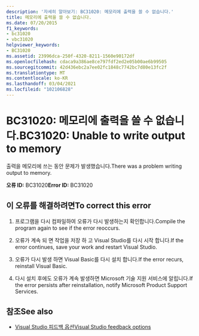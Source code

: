 ```yaml
---
description: '자세히 알아보기: BC31020: 메모리에 출력을 쓸 수 없습니다.'
title: 메모리에 출력을 쓸 수 없습니다.
ms.date: 07/20/2015
f1_keywords:
- bc31020
- vbc31020
helpviewer_keywords:
- BC31020
ms.assetid: 23996dca-250f-4320-8211-1560e90172df
ms.openlocfilehash: cdaca9a386ae8ce797fdf2ed2e05b00ae6b99505
ms.sourcegitcommit: 42d436ebc2a7ee02fc1848c7742bc7d80e13fc2f
ms.translationtype: MT
ms.contentlocale: ko-KR
ms.lasthandoff: 03/04/2021
ms.locfileid: "102106828"
---
```

# <a name="bc31020-unable-to-write-output-to-memory"></a><span data-ttu-id="813ab-103">BC31020: 메모리에 출력을 쓸 수 없습니다.</span><span class="sxs-lookup"><span data-stu-id="813ab-103">BC31020: Unable to write output to memory</span></span>

<span data-ttu-id="813ab-104">출력을 메모리에 쓰는 동안 문제가 발생했습니다.</span><span class="sxs-lookup"><span data-stu-id="813ab-104">There was a problem writing output to memory.</span></span>

 <span data-ttu-id="813ab-105">**오류 ID:** BC31020</span><span class="sxs-lookup"><span data-stu-id="813ab-105">**Error ID:** BC31020</span></span>

## <a name="to-correct-this-error"></a><span data-ttu-id="813ab-106">이 오류를 해결하려면</span><span class="sxs-lookup"><span data-stu-id="813ab-106">To correct this error</span></span>

1. <span data-ttu-id="813ab-107">프로그램을 다시 컴파일하여 오류가 다시 발생하는지 확인합니다.</span><span class="sxs-lookup"><span data-stu-id="813ab-107">Compile the program again to see if the error reoccurs.</span></span>

2. <span data-ttu-id="813ab-108">오류가 계속 되 면 작업을 저장 하 고 Visual Studio를 다시 시작 합니다.</span><span class="sxs-lookup"><span data-stu-id="813ab-108">If the error continues, save your work and restart Visual Studio.</span></span>

3. <span data-ttu-id="813ab-109">오류가 다시 발생 하면 Visual Basic를 다시 설치 합니다.</span><span class="sxs-lookup"><span data-stu-id="813ab-109">If the error recurs, reinstall Visual Basic.</span></span>

4. <span data-ttu-id="813ab-110">다시 설치 후에도 오류가 계속 발생하면 Microsoft 기술 지원 서비스에 알립니다.</span><span class="sxs-lookup"><span data-stu-id="813ab-110">If the error persists after reinstallation, notify Microsoft Product Support Services.</span></span>

## <a name="see-also"></a><span data-ttu-id="813ab-111">참조</span><span class="sxs-lookup"><span data-stu-id="813ab-111">See also</span></span>

- [<span data-ttu-id="813ab-112">Visual Studio 피드백 옵션</span><span class="sxs-lookup"><span data-stu-id="813ab-112">Visual Studio feedback options</span></span>](/visualstudio/ide/feedback-options)
